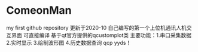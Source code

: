 # ComeonMan
my first github repository
更新于2020-10
自己编写的第一个上位机通讯人机交互界面 可直接编译
基于qt官方提供的qcustomplot类
主要功能：1.串口采集数据 2.实时显示 3.绘制波形图 4.历史数据查询
qcp yyds！
